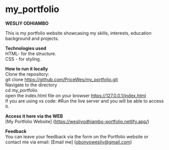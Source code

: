 # my_portfolio
**WESLIY ODHIAMBO**  

This is my portfolio website showcasing my skills, interests, education background and projects.  

**Technologies used**  
HTML- for the structure.  
CSS - for styling.  

**How to run it locally**  
Clone the repository:   
git clone https://github.com/PriceWes/my_portfolio.git  
Navigate to the directory  
cd my_portfolio  
open the index.html file on your browser https://127.0.0.1/index.html  
If you are using vs code: #Run the live server and you will be able to access it.  

**Access it here via the WEB**  
[My Portfolio Website] (https://wesliyodhiambo-portfolio.netlify.app/)  

**Feedback**  
You can leave your feedback via the form on the Portfolio website or contact me via email: [Email me] (obonyowesliy@gmail.com)  
